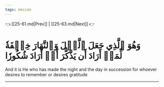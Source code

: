 ```yaml
---
tags: meccan
---
```


👈 [[25-61.md|Prev]] | [[25-63.md|Next]] 👉

# وَهُوَ ٱلَّذِي جَعَلَ ٱلَّيۡلَ وَٱلنَّهَارَ خِلۡفَةٗ لِّمَنۡ أَرَادَ أَن يَذَّكَّرَ أَوۡ أَرَادَ شُكُورٗا

And it is He who has made the night and the day in succession for whoever desires to remember or desires gratitude

---

